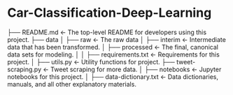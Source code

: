 # Car-Classification-Deep-Learning

├── README.md           <- The top-level README for developers using this project.
├── data
│   ├── raw             <- The raw data
│   ├── interim         <- Intermediate data that has been transformed.
│   ├── processed       <- The final, canonical data sets for modeling.
│
│
├── requirements.txt    <- Requirements for this project.
│
├── utils.py            <- Utility functions for project.
├── tweet-scraping.py   <- Tweet scraping for more data.
│
├── notebooks           <- Jupyter notebooks for this project.
│
├── data-dictionary.txt <- Data dictionaries, manuals, and all other explanatory materials.
